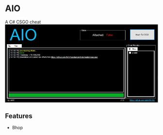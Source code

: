 # AIO
A C# CSGO cheat
![AIO Cheat](https://github.com/Astrol99/AIO/blob/master/Capture.JPG)
## Features
- Bhop
